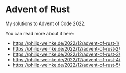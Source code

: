 # Advent of Rust

My solutions to Advent of Code 2022.

You can read more about it here:
- https://philip-weinke.de/2022/12/advent-of-rust-1/
- https://philip-weinke.de/2022/12/advent-of-rust-2/
- https://philip-weinke.de/2022/12/advent-of-rust-3/
- https://philip-weinke.de/2022/12/advent-of-rust-4/
- https://philip-weinke.de/2022/12/advent-of-rust-5/

